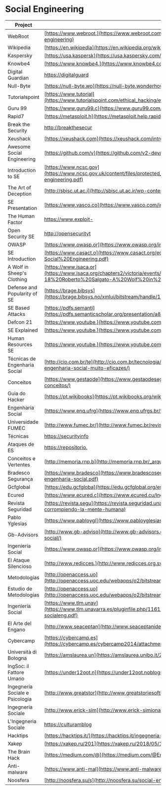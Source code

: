 # Social Engineering

| Project                         | URL                                                                                                                                                          | Language |
|---------------------------------|---------------------------------------------------------------------------------------------------------------------------------------------------------------------|----------|
| WebRoot                         | [https://www.webroot.](https://www.webroot.com/us/en/resources/tips-articles/what-is-social-engineering)                                                            | EN       |
| Wikipedia                       | [https://en.wikipedia](https://en.wikipedia.org/wiki/Social_engineering_(security))                                                                                 | EN       |
| Kaspersky                       | [https://usa.kaspersk](https://usa.kaspersky.com/resource-center/definitions/social-engineering)                                                                    | EN       |
| Knowbe4                         | [https://www.knowbe4.](https://www.knowbe4.com/what-is-social-engineering/)                                                                                         | EN       |
| Digital Guardian                | [https://digitalguard](https://digitalguardian.com/blog/what-social-engineering-defining-and-avoiding-common-social-engineering-threats)                            | EN       |
| Null-Byte                       | [https://null-byte.wo](https://null-byte.wonderhowto.com/how-to/social-engineering/)                                                                                | EN       |
| Tutorialspoint                  | [https://www.tutorial](https://www.tutorialspoint.com/ethical_hacking/ethical_hacking_social_engineering.htm)                                                       | EN       |
| Guru 99                         | [https://www.guru99.c](https://www.guru99.com/how-to-hack-using-social-enginering.html)                                                                             | EN       |
| Rapid7                          | [https://metasploit.h](https://metasploit.help.rapid7.com/docs/best-practices-for-social-engineering)                                                               | EN       |
| Break the Security              | [http://breakthesecur](http://breakthesecurity.cysecurity.org/category/social-engineering)                                                                          | EN       |
| Xeushack                        | [https://xeushack.com](https://xeushack.com/introduction-to-social-engineering/)                                                                                    | EN       |
| Awesome Social Engineering      | [https://github.com/v](https://github.com/v2-dev/awesome-social-engineering)                                                                                        | EN       |
| Introduction to SE              | [https://www.ncsc.gov](https://www.ncsc.gov.uk/content/files/protected_files/guidance_files/Introduction-to-social-engineering.pdf)                                 | EN       |
| The Art of Deception            | [http://sbisc.ut.ac.i](http://sbisc.ut.ac.ir/wp-content/uploads/2015/10/mitnick.pdf)                                                                                | EN       |
| SE Presentation                 | [https://www.vasco.co](https://www.vasco.com/images/Social-engineering_tcm42-46728.pdf)                                                                             | EN       |
| The Human Factor                | [https://www.exploit-](https://www.exploit-db.com/docs/english/18135-social-engineering---the-human-factor.pdf)                                                     | EN       |
| Open Security SE                | [http://opensecurityt](http://opensecuritytraining.info/HTID_files/Day01-Social.Engineering.pdf)                                                                    | EN       |
| OWASP                           | [https://www.owasp.or](https://www.owasp.org/images/5/54/Presentation_Social_Engineering.pdf)                                                                       | EN       |
| SE Introduction                 | [https://www.casact.o](https://www.casact.org/education/spring/2016/presentations/G-4-Social%20Engineering.pdf)                                                     | EN       |
| A Wolf in Sheep's Clothing      | [https://www.isaca.or](https://www.isaca.org/chapters2/victoria/events/Documents/Presentations/2016-05-18%20Roberto%20Salgato-A%20Wolf%20in%20Sheep%20Clothing.pdf) | EN       |
| Defense and Popularity of SE    | [https://brage.bibsys](https://brage.bibsys.no/xmlui/bitstream/handle/11250/144040/EKHenningsen.pdf)                                                                | EN       |
| SE Based Attacks                | [https://pdfs.semanti](https://pdfs.semanticscholar.org/presentation/a84f/ee407e55090bc62f0d638175365a481cc9a9.pdf)                                                 | EN       |
| Defcon 21                       | [https://www.youtube.](https://www.youtube.com/watch?v=1kkOKvPrdZ4)                                                                                                 | EN       |
| SE Explained                    | [https://www.youtube.](https://www.youtube.com/watch?v=r3qDA8AUy8U)                                                                                                 | EN       |
| Human Resources SE              | [https://www.youtube.](https://www.youtube.com/watch?v=1pCigAw2-0g)                                                                                                 | EN       |
| Técnicas de Engenharia Social   | [http://cio.com.br/te](http://cio.com.br/tecnologia/2017/04/09/conheca-seis-das-tecnicas-de-engenharia-social-muito-eficazes/)                                      | PT       |
| Conceitos                       | [https://www.gestaode](https://www.gestaodesegurancaprivada.com.br/engenharia-social-o-que-e-conceitos/)                                                            | PT       |
| Guia do Hacker                  | [https://pt.wikibooks](https://pt.wikibooks.org/wiki/Guia_do_hacker/Engenharia_social)                                                                              | PT       |
| Engenharia Social               | [https://www.enq.ufrg](https://www.enq.ufrgs.br/files/Engenharia%20Social.pdf)                                                                                      | PT       |
| Universidade FUMEC              | [http://www.fumec.br/](http://www.fumec.br/revistas/sigc/article/viewFile/3733/2031)                                                                                | PT       |
| Técnicas                        | [https://securityinfo](https://securityinformationnews.files.wordpress.com/2014/02/tecnicas_de_engenharia_social.pdf)                                               | PT       |
| Ataques de ES                   | [https://repositorio.](https://repositorio.ucp.pt/bitstream/10400.14/15690/1/Tese%20de%20Mestrado%20-%20Engenharia%20Social.pdf)                                    | PT       |
| Conceitos e Vertentes           | [http://memoria.rnp.b](http://memoria.rnp.br/_arquivo/disi2005/salgado-bruno_engenharia-social.pdf)                                                                 | PT       |
| Bradesco Segurança              | [https://www.bradesco](https://www.bradescoseguranca.com.br/assets/pf/pdf/guias/cartilha-engenharia-social.pdf)                                                     | PT       |
| Gcfglobal                       | [https://edu.gcfgloba](https://edu.gcfglobal.org/es/seguridad-en-internet/la-ingenieria-social/1/)                                                                  | ES       |
| Ecured                          | [https://www.ecured.c](https://www.ecured.cu/Ingenier%C3%ADa_social)                                                                                                | ES       |
| Revista Seguridad               | [https://revista.segu](https://revista.seguridad.unam.mx/numero-10/ingenier%C3%AD-social-corrompiendo-la-mente-humana)                                              | ES       |
| Pablo Yglesias                  | [https://www.pabloygl](https://www.pabloyglesias.com/mundohacker-ingenieria-social/)                                                                                | ES       |
| Gb-Advisors                     | [http://www.gb-adviso](http://www.gb-advisors.com/es/riesgos-y-amenazas-de-la-ingenieria-social/)                                                                   | ES       |
| Ingeniería Social               | [https://www.owasp.or](https://www.owasp.org/images/2/27/02_INGENIER%C3%8DA_SOCIAL.pdf)                                                                             | ES       |
| El Ataque Silencioso            | [http://www.redicces.](http://www.redicces.org.sv/jspui/bitstream/10972/2910/1/Articulo6.pdf)                                                                       | ES       |
| Metodologías                    | [http://openaccess.uo](http://openaccess.uoc.edu/webapps/o2/bitstream/10609/81255/6/jrodriguezrinTFM0618memoria.pdf)                                                | ES       |
| Estudio de Metodologías         | [http://openaccess.uo](http://openaccess.uoc.edu/webapps/o2/bitstream/10609/81271/6/rmarinjTFM0618memoria.pdf)                                                      | ES       |
| Ingeniería Social               | [https://www.tlm.unav](https://www.tlm.unavarra.es/pluginfile.php/11615/mod_resource/content/0/clases/11_SSI-socialeng.pdf)                                         | ES       |
| El Arte del Engano              | [http://www.seaceptan](http://www.seaceptanideas.com/biblio/El_Arte_del_Enga%C3%B1o.pdf)                                                                            | ES       |
| Cybercamp                       | [https://cybercamp.es](https://cybercamp.es/cybercamp2014/attachments/multimedia/CyberCamp_IngenieriaSocial.pdf)                                                    | ES       |
| Università di Bologna           | [https://amslaurea.un](https://amslaurea.unibo.it/2701/1/melis_andrea_tesi.pdf)                                                                                     | IT       |
| IngSoc: il Fattore Umano        | [https://under12oot.n](https://under12oot.noblogs.org/files/2014/02/IngSoc.pdf)                                                                                     | IT       |
| Ingegneria Sociale e Psicologia | [http://www.greatstor](http://www.greatstoriesofthebible.net/ingegneria_sociale_e_psicologia.pdf)                                                                   | IT       |
| Ingegneria Sociale              | [http://www.erick-sim](http://www.erick-simionato.it/documenti/Ingegneria%20Sociale.pdf)                                                                            | IT       |
| L'Ingegneria Sociale            | [https://culturamblog](https://culturamblog.files.wordpress.com/2015/04/tesina_ingegneria_sociale_completa2.pdf)                                                    | IT       |
| Hacktips                        | [https://hacktips.it/](https://hacktips.it/ingegneria-sociale/)                                                                                                     | IT       |
| Xakep                           | [https://xakep.ru/201](https://xakep.ru/2018/05/17/social-engineering/)                                                                                             | RU       |
| The Brain Hack                  | [https://medium.com/@](https://medium.com/@Emisare/socialnaya-ingeneria-9f16e0ba7fa5)                                                                               | RU       |
| Anti-malware                    | [https://www.anti-mal](https://www.anti-malware.ru/threats/social-engineering)                                                                                      | RU       |
| Noosfera                        | [http://noosfera.su/s](http://noosfera.su/social-engineering/)                                                                                                      | RU       |
